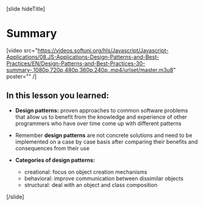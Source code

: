[slide hideTitle]
# Summary

[video src="https://videos.softuni.org/hls/Javascript/Javascript-Applications/08.JS-Applications-Design-Patterns-and-Best-Practices/EN/Design-Patterns-and-Best-Practices-30-summary-,1080p,720p,480p,360p,240p,.mp4/urlset/master.m3u8" poster="" /]

## In this lesson you learned:

- **Design patterns:** proven approaches to common software problems that allow us to benefit from the knowledge and experience of other programmers who have over time come up with different patterns

- Remember **design patterns** are not concrete solutions and need to be implemented on a case by case basis after comparing their benefits and consequences from their use

- **Categories of design patterns:**
    - creational: focus on object creation mechanisms
    - behavioral: improve communication between dissimilar objects
    - structural: deal with an object and class composition


[/slide]
